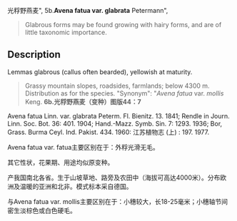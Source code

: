 光稃野燕麦",
5b.**Avena fatua var. glabrata** Petermann",

> Glabrous forms may be found growing with hairy forms, and are of little taxonomic importance.

## Description
Lemmas glabrous (callus often bearded), yellowish at maturity.

> Grassy mountain slopes, roadsides, farmlands; below 4300 m. Distribution as for the species.
  "Synonym": "*Avena fatua* var. *mollis* Keng.
**6b.光稃野燕麦（变种）图版44：7**

Avena fatua Linn. var. glabrata Peterm. Fl. Bienitz. 13. 1841; Rendle in Journ. Linn. Soc. Bot. 36: 401. 1904; Hand.-Mazz. Symb. Sin. 7: 1293. 1936; Bor, Grass. Burma Ceyl. Ind. Pakist. 434. 1960: 江苏植物志 (上) : 197. 1977.

Avena fatua var. fatua主要区别在于：外稃光滑无毛。

其它性状，花果期、用途均似原变种。

产我国南北各省。生于山坡草地、路旁及农田中（海拔可高达4000米）。分布欧洲及温暖的亚洲和北非。模式标本采自德国。

与Avena fatua var. mollis主要区别在于：小穗较大，长18-25毫米；小穗轴节间密生淡棕色或白色硬毛。
